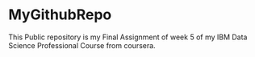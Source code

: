 # MyGithubRepo

This Public repository is my Final Assignment of week 5 of my IBM Data Science Professional Course from coursera.

